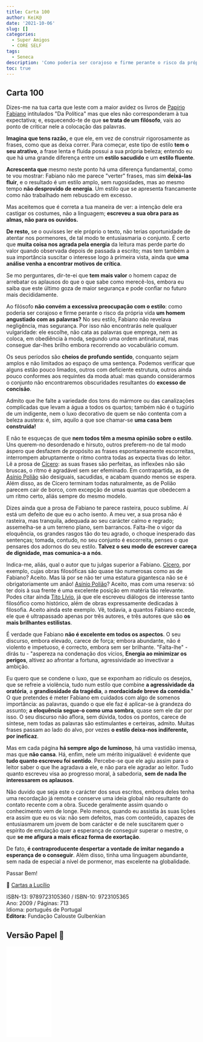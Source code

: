 ```yaml
---
title: Carta 100
author: KeiK@
date: '2021-10-06'
slug: []
categories:
  - Super Amigos
  - CORE SELF
tags:
  - Seneca
description: 'Como poderia ser corajoso e firme perante o risco da própria vida um homem angustiado com as palavras?'
toc: true
---
```


## Carta 100 

Dizes-me na tua carta que leste com a maior avidez os livros de [Papírio Fabiano](https://en.wikipedia.org/wiki/Papirius_Fabianus) intitulados "Da Política" mas que eles não corresponderam à tua expectativa; e, esquecendo-te de que **se trata de um filósofo**, vais ao ponto de criticar nele a colocação das palavras. 

**Imagina que tens razão,** e que ele, em vez de construir rigorosamente as frases, como que as deixa correr. Para começar, este tipo de estilo **tem o seu atrativo**, a frase lenta e fluida possui a sua própria beleza; entendo eu que há uma grande diferença entre um **estilo sacudido** e um **estilo fluente**. 

**Acrescenta que** mesmo neste ponto há uma diferença fundamental, como te vou mostrar: Fabiano não me parece "verter" frases, mas sim **deixá-las fluir**, e o resultado é um estilo amplo, sem rugosidades, mas ao mesmo tempo **não desprovido de energia**. Um estilo que se apresenta francamente como não trabalhado nem rebuscado em excesso. 

Mas aceitemos que é correta a tua maneira de ver: a intenção dele era castigar os costumes, não a linguagem; **escreveu a sua obra para as almas, não para os ouvidos.**

**De resto,** se o ouvisses ler ele próprio o texto, não terias oportunidade de atentar nos pormenores, de tal modo te entusiasmaria o conjunto. É certo que **muita coisa nos agrada pela energia** da leitura mas perde parte do valor quando observada depois de passada a escrito; mas tem também a sua importância suscitar o interesse logo à primeira vista, ainda que **uma análise venha a encontrar motivos de crítica**. 

Se mo perguntares, dir-te-ei que **tem mais valor** o homem capaz de arrebatar os aplausos do que o que sabe como merecê-los, embora eu saiba que este último goza de maior segurança e pode confiar no futuro mais decididamente. 

Ao filósofo **não convém a excessiva preocupação com o estilo**: como poderia ser corajoso e firme perante o risco da própria vida **um homem angustiado com as palavras?** No seu estilo, Fabiano não revelava negligência, mas segurança. Por isso não encontrarás nele qualquer vulgaridade: ele escolhe, não cata as palavras que emprega, nem as coloca, em obediência à moda, segundo uma ordem antinatural, mas consegue dar-lhes brilho embora recorrendo ao vocabulário comum. 

Os seus períodos são **cheios de profundo sentido**, conquanto sejam amplos e não limitados ao espaço de uma sentença. Podemos verificar que alguns estão pouco limados, outros com deficiente estrutura, outros ainda pouco conformes aos requintes da moda atual: mas quando considerarmos o conjunto não encontraremos obscuridades resultantes do **excesso de concisão**. 

Admito que lhe falte a variedade dos tons do mármore ou das canalizações complicadas que levam a água a todos os quartos; também não é o tugúrio de um indigente, nem o luxo decorativo de quem se não contenta com a beleza austera: é, sim, aquilo a que soe chamar-se **uma casa bem construída!**

E não te esqueças de que **nem todos têm a mesma opinião sobre o estilo**. Uns querem-no desordenado e hirsuto, outros preferem-no de tal modo áspero que desfazem de propósito as frases espontaneamente escorreitas, interrompem abruptamente o ritmo contra todas as expecta tivas do leitor. Lê a prosa de [Cícero](https://pt.wikipedia.org/wiki/C%C3%ADcero): as suas frases são perfeitas, as inflexões não são bruscas, o ritmo é agradável sem ser efeminado. Em contrapartida, as de [Asínio Polião](https://pt.wikipedia.org/wiki/Caio_As%C3%ADnio_Poli%C3%A3o_(c%C3%B4nsul_em_23)) são desiguais, sacudidas, e acabam quando menos se espera. Além disso, as de Cícero terminam todas naturalmente, as de Polião parecem cair de borco, com excepção de umas quantas que obedecem a um ritmo certo, aliás sempre do mesmo modelo.

Dizes ainda que a prosa de Fabiano te parece rasteira, pouco sublime. Aí está um defeito de que eu o acho isento. A meu ver, a sua prosa não é rasteira, mas tranquila, adequada ao seu carácter calmo e regrado; assemelha-se a um terreno plano, sem barrancos. Falta-lhe o vigor da eloquência, os grandes rasgos tão do teu agrado, o choque inesperado das sentenças; tomada, contudo, no seu conjunto é escorreita, penses o que pensares dos adornos do seu estilo. **Talvez o seu modo de escrever careça de dignidade, mas comunica-a a nós**. 

Indica-me, aliás, qual o autor que tu julgas superior a Fabiano. [Cícero](https://pt.wikipedia.org/wiki/C%C3%ADcero), por exemplo, cujas obras filosóficas são quase tão numerosas como as de Fabiano? Aceito. Mas lá por se não ter uma estatura gigantesca não se é obrigatoriamente um anão! [Asínio Polião](https://pt.wikipedia.org/wiki/Caio_As%C3%ADnio_Poli%C3%A3o_(c%C3%B4nsul_em_23))? Aceito, mas com uma reserva: só ter dois à sua frente é uma excelente posição em matéria tão relevante. Podes citar ainda [Tito Lívio](https://pt.wikipedia.org/wiki/Tito_L%C3%ADvio), já que ele escreveu diálogos de interesse tanto filosófico como histórico, além de obras expressamente dedicadas à filosofia. Aceito ainda este exemplo. Vê, todavia, a quantos Fabiano excede, ele que é ultrapassado apenas por três autores, e três autores que são **os mais brilhantes estilistas**.

É verdade que Fabiano **não é excelente em todos os aspectos**. O seu discurso, embora elevado, carece de força; embora abundante, não é violento e impetuoso, é correcto, embora sem ser brilhante. "Falta-lhe" - dirás tu - "aspereza na condenação dos vícios, **Energia ao minimizar os perigos**, altivez ao afrontar a fortuna, agressividade ao invectivar a ambição. 

Eu quero que se condene o luxo, que se exponham ao ridículo os desejos, que se refreie a violência, tudo num estilo que combine **a agressividade da oratória**, a **grandiosidade da tragédia**, a **mordacidade breve da comédia**." O que pretendes é meter Fabiano em cuidados com algo de somenos importância: as palavras, quando o que ele faz é aplicar-se à grandeza do assunto; **a eloquência segue-o como uma sombra**, quase sem ele dar por isso. O seu discurso não aflora, sem dúvida, todos os pontos, carece de síntese, nem todas as palavras são estimulantes e certeiras, admito. Muitas frases passam ao lado do alvo, por vezes **o estilo deixa-nos indiferente, por ineficaz**. 

Mas em cada página **há sempre algo de luminoso**, há uma vastidão imensa, mas que **não cansa**. Há, enfim, nele um mérito inigualável: é evidente que **tudo quanto escreveu foi sentido**. Percebe-se que ele agiu assim para o leitor saber o que lhe agradava a ele, e não para ele agradar ao leitor. Tudo quanto escreveu visa ao progresso moral, à sabedoria, **sem de nada lhe interessarem os aplausos**.

Não duvido que seja este o carácter dos seus escritos, embora deles tenha uma recordação já remota e conserve uma ideia global não resultante do contato recente com a obra. Sucede geralmente assim quando o conhecimento vem de longe. Pelo menos, quando eu assistia às suas lições era assim que eu os via: não sem defeitos, mas com conteúdo, capazes de entusiasmarem um jovem de bom carácter e de nele suscitarem quer o espírito de emulação quer a esperança de conseguir superar o mestre, o que **se me afigura a mais eficaz forma de exortação**. 

De fato, **é contraproducente despertar a vontade de imitar negando a esperança de o conseguir**. Além disso, tinha uma linguagem abundante, sem nada de especial a nível de pormenor, mas excelente na globalidade.

Passar Bem!

:book: [Cartas a Lucílio](https://www.skoob.com.br/cartas-a-lucilio-37684ed41245.html)

ISBN-13: 9789723105360 / ISBN-10: 9723105365  
Ano: 2009 / Páginas: 713  
Idioma: português de Portugal   
**Editora:** Fundação Calouste Gulbenkian

## Versão Papel :book:

<iframe style="width:120px;height:240px;" marginwidth="0" marginheight="0" scrolling="no" frameborder="0" src="//ws-na.amazon-adsystem.com/widgets/q?ServiceVersion=20070822&OneJS=1&Operation=GetAdHtml&MarketPlace=BR&source=ac&ref=tf_til&ad_type=product_link&tracking_id=mundodekeika-20&marketplace=amazon&amp;region=BR&placement=9723105365&asins=9723105365&linkId=fb8dc16224bc0c2b7943ec769c5b5905&show_border=true&link_opens_in_new_window=true&price_color=333333&title_color=0066c0&bg_color=ffffff">
    </iframe>
    
    
